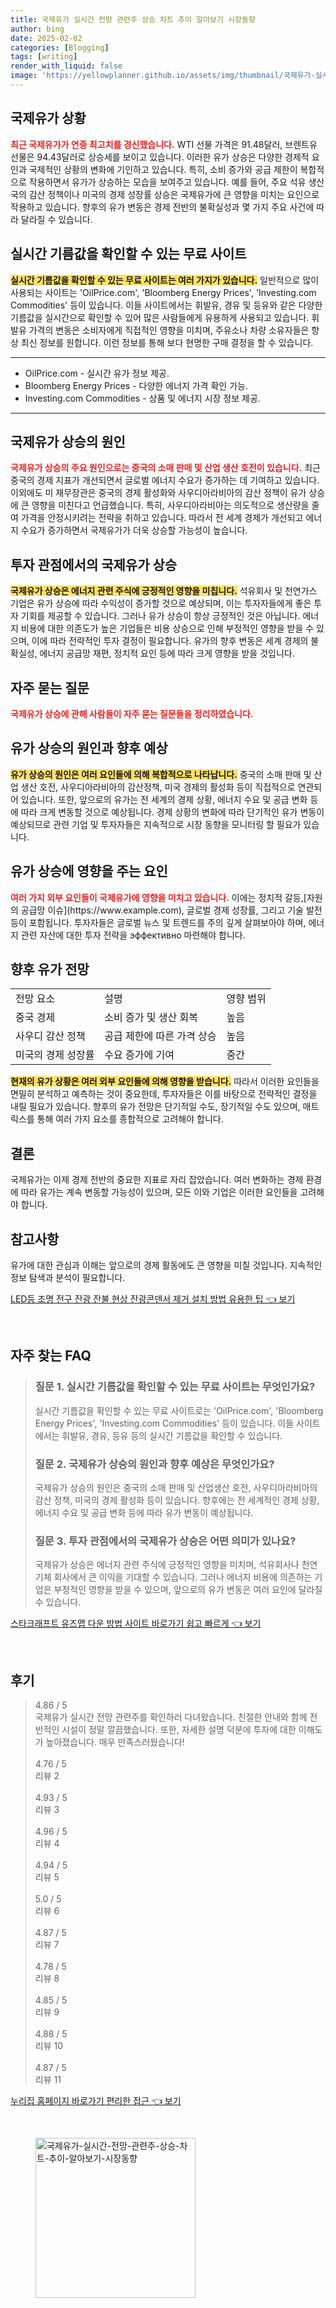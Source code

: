 ```yaml
---
title: 국제유가 실시간 전망 관련주 상승 차트 추이 알아보기 시장동향
author: bing
date: 2025-02-02
categories: [Blogging]
tags: [writing]
render_with_liquid: false
image: 'https://yellowplanner.github.io/assets/img/thumbnail/국제유가-실시간-전망-관련주-상승-차트-추이-알아보기-시장동향.webp'
---
```



<h2 id='국제유가_상황'>국제유가 상황</h2>

<p><b><span style="color: #ee2323;">최근 국제유가가 연중 최고치를 경신했습니다.</span></b> WTI 선물 가격은 91.48달러, 브렌트유 선물은 94.43달러로 상승세를 보이고 있습니다. 이러한 유가 상승은 다양한 경제적 요인과 국제적인 상황의 변화에 기인하고 있습니다. 특히, 소비 증가와 공급 제한이 복합적으로 작용하면서 유가가 상승하는 모습을 보여주고 있습니다. 예를 들어, 주요 석유 생산국의 감산 정책이나 미국의 경제 성장률 상승은 국제유가에 큰 영향을 미치는 요인으로 작용하고 있습니다. 향후의 유가 변동은 경제 전반의 불확실성과 몇 가지 주요 사건에 따라 달라질 수 있습니다.</p>

<h2 id='실시간_기름값_사이트'>실시간 기름값을 확인할 수 있는 무료 사이트</h2>

<p><b><span style="background-color: #ffe066;">실시간 기름값을 확인할 수 있는 무료 사이트는 여러 가지가 있습니다.</span></b> 일반적으로 많이 사용되는 사이트는 'OilPrice.com', 'Bloomberg Energy Prices', 'Investing.com Commodities' 등이 있습니다. 이들 사이트에서는 휘발유, 경유 및 등유와 같은 다양한 기름값을 실시간으로 확인할 수 있어 많은 사람들에게 유용하게 사용되고 있습니다. 휘발유 가격의 변동은 소비자에게 직접적인 영향을 미치며, 주유소나 차량 소유자들은 항상 최신 정보를 원합니다. 이런 정보를 통해 보다 현명한 구매 결정을 할 수 있습니다.</p>

<hr />

<ul>
    <li>OilPrice.com - 실시간 유가 정보 제공.</li>
    <li>Bloomberg Energy Prices - 다양한 에너지 가격 확인 가능.</li>
    <li>Investing.com Commodities - 상품 및 에너지 시장 정보 제공.</li>
</ul>

<hr />

<h2 id='국제유가_상승의_원인'>국제유가 상승의 원인</h2>

<p><b><span style="color: #ee2323;">국제유가 상승의 주요 원인으로는 중국의 소매 판매 및 산업 생산 호전이 있습니다.</span></b> 최근 중국의 경제 지표가 개선되면서 글로벌 에너지 수요가 증가하는 데 기여하고 있습니다. 이외에도 미 재무장관은 중국의 경제 활성화와 사우디아라비아의 감산 정책이 유가 상승에 큰 영향을 미친다고 언급했습니다. 특히, 사우디아라비아는 의도적으로 생산량을 줄여 가격을 안정시키려는 전략을 취하고 있습니다. 따라서 전 세계 경제가 개선되고 에너지 수요가 증가하면서 국제유가가 더욱 상승할 가능성이 높습니다.</p>

<h2 id='투자_관점에서의_국제유가_상승'>투자 관점에서의 국제유가 상승</h2>

<p><b><span style="background-color: #ffe066;">국제유가 상승은 에너지 관련 주식에 긍정적인 영향을 미칩니다.</span></b> 석유회사 및 천연가스 기업은 유가 상승에 따라 수익성이 증가할 것으로 예상되며, 이는 투자자들에게 좋은 투자 기회를 제공할 수 있습니다. 그러나 유가 상승이 항상 긍정적인 것은 아닙니다. 에너지 비용에 대한 의존도가 높은 기업들은 비용 상승으로 인해 부정적인 영향을 받을 수 있으며, 이에 따라 전략적인 투자 결정이 필요합니다. 유가의 향후 변동은 세계 경제의 불확실성, 에너지 공급망 재편, 정치적 요인 등에 따라 크게 영향을 받을 것입니다.</p>

<h2 id='자주_묻는_질문'>자주 묻는 질문</h2>

<p><b><span style="color: #ee2323;">국제유가 상승에 관해 사람들이 자주 묻는 질문들을 정리하였습니다.</span></b></p>

<h2 id='유가_상승_원인과_예상'>유가 상승의 원인과 향후 예상</h2>

<p><b><span style="background-color: #ffe066;">유가 상승의 원인은 여러 요인들에 의해 복합적으로 나타납니다.</span></b> 중국의 소매 판매 및 산업 생산 호전, 사우디아라비아의 감산정책, 미국 경제의 활성화 등이 직접적으로 연관되어 있습니다. 또한, 앞으로의 유가는 전 세계의 경제 상황, 에너지 수요 및 공급 변화 등에 따라 크게 변동할 것으로 예상됩니다. 경제 상황의 변화에 따라 단기적인 유가 변동이 예상되므로 관련 기업 및 투자자들은 지속적으로 시장 동향을 모니터링 할 필요가 있습니다.</p>

<h2 id='유가_상승에_영향_주는_요인'>유가 상승에 영향을 주는 요인</h2>

<p><b><span style="color: #ee2323;">여러 가지 외부 요인들이 국제유가에 영향을 미치고 있습니다.</span></b> 이에는 정치적 갈등,[자원의 공급망 이슈](https://www.example.com), 글로벌 경제 성장률, 그리고 기술 발전 등이 포함됩니다. 투자자들은 글로벌 뉴스 및 트렌드를 주의 깊게 살펴보아야 하며, 에너지 관련 자산에 대한 투자 전략을 эффективно 마련해야 합니다.</p>

<h2 id='향후_전망'>향후 유가 전망</h2>

<table>
    <tr>
        <td>전망 요소</td>
        <td>설명</td>
        <td>영향 범위</td>
    </tr>
    <tr>
        <td>중국 경제</td>
        <td>소비 증가 및 생산 회복</td>
        <td>높음</td>
    </tr>
    <tr>
        <td>사우디 감산 정책</td>
        <td>공급 제한에 따른 가격 상승</td>
        <td>높음</td>
    </tr>
    <tr>
        <td>미국의 경제 성장률</td>
        <td>수요 증가에 기여</td>
        <td>중간</td>
    </tr>
</table>

<p><b><span style="background-color: #ffe066;">현재의 유가 상황은 여러 외부 요인들에 의해 영향을 받습니다.</span></b> 따라서 이러한 요인들을 면밀히 분석하고 예측하는 것이 중요한데, 투자자들은 이를 바탕으로 전략적인 결정을 내릴 필요가 있습니다. 향후의 유가 전망은 단기적일 수도, 장기적일 수도 있으며, 매트릭스를 통해 여러 가지 요소를 종합적으로 고려해야 합니다.</p>

<h2 id='결론'>결론</h2>

<p>국제유가는 이제 경제 전반의 중요한 지표로 자리 잡았습니다. 여러 변화하는 경제 환경에 따라 유가는 계속 변동할 가능성이 있으며, 모든 이와 기업은 이러한 요인들을 고려해야 합니다.</p>

<h2 id='참고사항'>참고사항</h2>

<p>유가에 대한 관심과 이해는 앞으로의 경제 활동에도 큰 영향을 미칠 것입니다. 지속적인 정보 탐색과 분석이 필요합니다.</p>


<p><a class="click-button" title="LED등 조명 전구 잔광 잔불 현상 잔광콘덴서 제거 설치 방법 유용한 팁" href="https://yellowplanner.github.io/posts/LED%EB%93%B1-%EC%A1%B0%EB%AA%85-%EC%A0%84%EA%B5%AC-%EC%9E%94%EA%B4%91-%EC%9E%94%EB%B6%88-%ED%98%84%EC%83%81-%EC%9E%94%EA%B4%91%EC%BD%98%EB%8D%B4%EC%84%9C-%EC%A0%9C%EA%B1%B0-%EC%84%A4%EC%B9%98-%EB%B0%A9%EB%B2%95-%EC%9C%A0%EC%9A%A9%ED%95%9C-%ED%8C%81/" rel="dofollow">LED등 조명 전구 잔광 잔불 현상 잔광콘덴서 제거 설치 방법 유용한 팁 👈 보기</a></p><br>
<h2 id='자주_찾는_FAQ'>자주 찾는 FAQ</h2>
<div itemscope="" itemtype="https://schema.org/FAQPage"> 
<blockquote> 
<div itemscope="" itemprop="mainEntity" itemtype="https://schema.org/Question"> 
<h3 itemprop="name">질문 1. 실시간 기름값을 확인할 수 있는 무료 사이트는 무엇인가요?</h3> 
<div itemscope="" itemprop="acceptedAnswer" itemtype="https://schema.org/Answer"> 
<span itemprop="text"> 
<p>실시간 기름값을 확인할 수 있는 무료 사이트로는 'OilPrice.com', 'Bloomberg Energy Prices', 'Investing.com Commodities' 등이 있습니다. 이들 사이트에서는 휘발유, 경유, 등유 등의 실시간 기름값을 확인할 수 있습니다.</p> 
</span> 
</div> 
</div> 
<div itemscope="" itemprop="mainEntity" itemtype="https://schema.org/Question"> 
<h3 itemprop="name">질문 2. 국제유가 상승의 원인과 향후 예상은 무엇인가요?</h3> 
<div itemscope="" itemprop="acceptedAnswer" itemtype="https://schema.org/Answer"> 
<span itemprop="text"> 
<p>국제유가 상승의 원인은 중국의 소매 판매 및 산업생산 호전, 사우디아라비아의 감산 정책, 미국의 경제 활성화 등이 있습니다. 향후에는 전 세계적인 경제 상황, 에너지 수요 및 공급 변화 등에 따라 유가 변동이 예상됩니다.</p> 
</span> 
</div> 
</div> 
<div itemscope="" itemprop="mainEntity" itemtype="https://schema.org/Question"> 
<h3 itemprop="name">질문 3. 투자 관점에서의 국제유가 상승은 어떤 의미가 있나요?</h3> 
<div itemscope="" itemprop="acceptedAnswer" itemtype="https://schema.org/Answer"> 
<span itemprop="text"> 
<p>국제유가 상승은 에너지 관련 주식에 긍정적인 영향을 미치며, 석유회사나 천연기체 회사에서 큰 이익을 기대할 수 있습니다. 그러나 에너지 비용에 의존하는 기업은 부정적인 영향을 받을 수 있으며, 앞으로의 유가 변동은 여러 요인에 달라질 수 있습니다.</p> 
</span> 
</div> 
</div> 
</blockquote> 
</div>
<p><a class="click-button" title="스타크래프트 유즈맵 다운 방법 사이트 바로가기 쉽고 빠르게" href="https://yellowplanner.github.io/posts/%EC%8A%A4%ED%83%80%ED%81%AC%EB%9E%98%ED%94%84%ED%8A%B8-%EC%9C%A0%EC%A6%88%EB%A7%B5-%EB%8B%A4%EC%9A%B4-%EB%B0%A9%EB%B2%95-%EC%82%AC%EC%9D%B4%ED%8A%B8-%EB%B0%94%EB%A1%9C%EA%B0%80%EA%B8%B0-%EC%89%BD%EA%B3%A0-%EB%B9%A0%EB%A5%B4%EA%B2%8C/" rel="dofollow">스타크래프트 유즈맵 다운 방법 사이트 바로가기 쉽고 빠르게 👈 보기</a></p><br>
<h2 id='후기'>후기</h2>
<div itemscope itemtype="https://schema.org/Product">
  <blockquote>
  <div itemprop="review" itemscope itemtype="https://schema.org/Review">
      <div itemprop="reviewRating" itemscope itemtype="https://schema.org/Rating"> <span itemprop="ratingValue">4.86</span> / <span itemprop="bestRating">5</span> </div>
      <span itemprop="reviewBody">국제유가 실시간 전망 관련주를 확인하러 다녀왔습니다. 친절한 안내와 함께 전반적인 시설이 정말 깔끔했습니다. 또한, 자세한 설명 덕분에 투자에 대한 이해도가 높아졌습니다. 매우 만족스러웠습니다!</span>
  </div>
  <br>
  <div itemprop="review" itemscope itemtype="https://schema.org/Review">
      <div itemprop="reviewRating" itemscope itemtype="https://schema.org/Rating"> <span itemprop="ratingValue">4.76</span> / <span itemprop="bestRating">5</span> </div>
      <span itemprop="reviewBody">리뷰 2</span>
  </div>
  <br>
  <div itemprop="review" itemscope itemtype="https://schema.org/Review">
      <div itemprop="reviewRating" itemscope itemtype="https://schema.org/Rating"> <span itemprop="ratingValue">4.93</span> / <span itemprop="bestRating">5</span> </div>
      <span itemprop="reviewBody">리뷰 3</span>
  </div>
  <br>
  <div itemprop="review" itemscope itemtype="https://schema.org/Review">
      <div itemprop="reviewRating" itemscope itemtype="https://schema.org/Rating"> <span itemprop="ratingValue">4.96</span> / <span itemprop="bestRating">5</span> </div>
      <span itemprop="reviewBody">리뷰 4</span>
  </div>
  <br>
  <div itemprop="review" itemscope itemtype="https://schema.org/Review">
      <div itemprop="reviewRating" itemscope itemtype="https://schema.org/Rating"> <span itemprop="ratingValue">4.94</span> / <span itemprop="bestRating">5</span> </div>
      <span itemprop="reviewBody">리뷰 5</span>
  </div>
  <br>
  <div itemprop="review" itemscope itemtype="https://schema.org/Review">
      <div itemprop="reviewRating" itemscope itemtype="https://schema.org/Rating"> <span itemprop="ratingValue">5.0</span> / <span itemprop="bestRating">5</span> </div>
      <span itemprop="reviewBody">리뷰 6</span>
  </div>
  <br>
  <div itemprop="review" itemscope itemtype="https://schema.org/Review">
      <div itemprop="reviewRating" itemscope itemtype="https://schema.org/Rating"> <span itemprop="ratingValue">4.87</span> / <span itemprop="bestRating">5</span> </div>
      <span itemprop="reviewBody">리뷰 7</span>
  </div>
  <br>
  <div itemprop="review" itemscope itemtype="https://schema.org/Review">
      <div itemprop="reviewRating" itemscope itemtype="https://schema.org/Rating"> <span itemprop="ratingValue">4.78</span> / <span itemprop="bestRating">5</span> </div>
      <span itemprop="reviewBody">리뷰 8</span>
  </div>
  <br>
  <div itemprop="review" itemscope itemtype="https://schema.org/Review">
      <div itemprop="reviewRating" itemscope itemtype="https://schema.org/Rating"> <span itemprop="ratingValue">4.85</span> / <span itemprop="bestRating">5</span> </div>
      <span itemprop="reviewBody">리뷰 9</span>
  </div>
  <br>
  <div itemprop="review" itemscope itemtype="https://schema.org/Review">
      <div itemprop="reviewRating" itemscope itemtype="https://schema.org/Rating"> <span itemprop="ratingValue">4.88</span> / <span itemprop="bestRating">5</span> </div>
      <span itemprop="reviewBody">리뷰 10</span>
  </div>
  <br>
  <div itemprop="review" itemscope itemtype="https://schema.org/Review">
      <div itemprop="reviewRating" itemscope itemtype="https://schema.org/Rating"> <span itemprop="ratingValue">4.87</span> / <span itemprop="bestRating">5</span> </div>
      <span itemprop="reviewBody">리뷰 11</span>
  </div>
  </blockquote>
</div>
<p><a class="click-button" title="누리집 홈페이지 바로가기 편리한 접근" href="https://yellowplanner.github.io/posts/%EB%88%84%EB%A6%AC%EC%A7%91-%ED%99%88%ED%8E%98%EC%9D%B4%EC%A7%80-%EB%B0%94%EB%A1%9C%EA%B0%80%EA%B8%B0-%ED%8E%B8%EB%A6%AC%ED%95%9C-%EC%A0%91%EA%B7%BC/" rel="dofollow">누리집 홈페이지 바로가기 편리한 접근 👈 보기</a></p><br>
<figure class="image"><img src="https://yellowplanner.github.io/assets/img/thumbnail/국제유가-실시간-전망-관련주-상승-차트-추이-알아보기-시장동향.webp" alt="국제유가-실시간-전망-관련주-상승-차트-추이-알아보기-시장동향" width="256" height="256"></figure>